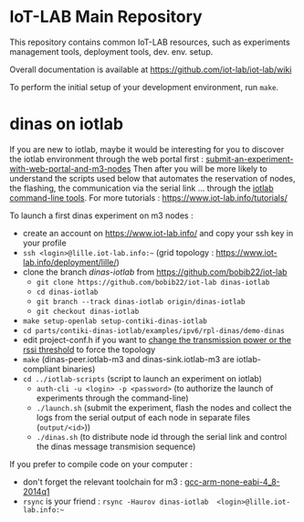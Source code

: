 IoT-LAB Main Repository
=======================

This repository contains common IoT-LAB resources, such as
experiments management tools, deployment tools, dev. env. setup.

Overall documentation is available at https://github.com/iot-lab/iot-lab/wiki

To perform the initial setup of your development environment, run ``make``.

# dinas on iotlab

If you are new to iotlab, maybe it would be interesting for you to discover the iotlab environment through the web portal first : [submit-an-experiment-with-web-portal-and-m3-nodes](https://www.iot-lab.info/tutorials/submit-an-experiment-with-web-portal-and-m3-nodes/)
Then after you will be more likely to understand the scripts used below that automates the reservation of nodes, the flashing, the communication via the serial link ... through the [iotlab command-line tools](https://github.com/iot-lab/iot-lab/wiki/CLI-Tools). For more tutorials : https://www.iot-lab.info/tutorials/

To launch a first dinas experiment on m3 nodes : 

* create an account on https://www.iot-lab.info/ and copy your ssh key in your profile
* ``ssh <login>@lille.iot-lab.info:~`` (grid topology : https://www.iot-lab.info/deployment/lille/)
* clone the branch *dinas-iotlab* from https://github.com/bobib22/iot-lab
	* ``git clone https://github.com/bobib22/iot-lab dinas-iotlab``
	* ``cd dinas-iotlab``
	* ``git branch --track dinas-iotlab origin/dinas-iotlab``
	* ``git checkout dinas-iotlab``
* ``make setup-openlab setup-contiki-dinas-iotlab``
* ``cd parts/contiki-dinas-iotlab/examples/ipv6/rpl-dinas/demo-dinas``
* edit project-conf.h if you want to [change the transmission power or the rssi threshold](https://github.com/iot-lab/iot-lab/wiki/Limit-nodes-connectivity) to force the topology
* ``make`` (dinas-peer.iotlab-m3 and dinas-sink.iotlab-m3 are iotlab-compliant binaries)
* ``cd ../iotlab-scripts`` (script to launch an experiment on iotlab)
  * ``auth-cli -u <login> -p <password>`` (to authorize the launch of experiments through the command-line)
  * ``./launch.sh`` (submit the experiment, flash the nodes and collect the logs from the serial output of each node in separate files (``output/<id>``))
  * ``./dinas.sh`` (to distribute node id through the serial link and control the dinas message transmision sequence)

If you prefer to compile code on your computer : 

* don't forget the relevant toolchain for m3 : [gcc-arm-none-eabi-4_8-2014q1](https://github.com/iot-lab/iot-lab/wiki/FAQ_Gcc_arm_versions)
* ``rsync`` is your friend : ``rsync -Haurov dinas-iotlab  <login>@lille.iot-lab.info:~``